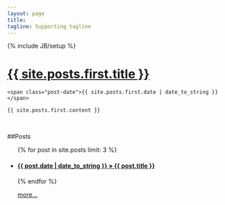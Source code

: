 ```yaml
---
layout: page
title:  　
tagline: Supporting tagline
---
```

{% include JB/setup %}


<div class="posts">
  <div class="post">
    <h1 class="post-title">
      <a href="{{ site.posts.first.url }}">
        {{ site.posts.first.title }}
      </a>
    </h1>

    <span class="post-date">{{ site.posts.first.date | date_to_string }}</span>

    {{ site.posts.first.content }}
  </div>
</div>
<br>

##Posts

<ul class="posts">
  {% for post in site.posts limit: 3 %}
  <li><span>
    <h4>
      <a href="{{ post.url }}">{{ post.date | date_to_string }} &raquo; {{ post.title }}</a>
    </h4>
  </li>
  {% endfor %}

  <a href="/archive.html">more...</a>
</ul>
